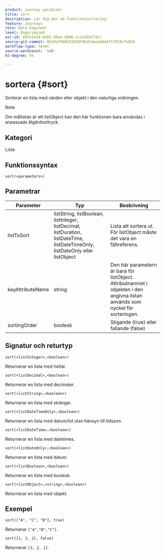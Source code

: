 ```yaml
---
product: journey optimizer
title: sort
description: Lär dig mer om funktionssortering
feature: Journeys
role: Data Engineer
level: Experienced
exl-id: 607e1424-4165-48ae-b896-cce2d18f7dcc
source-git-commit: 0b19af568b33d29f4b35deeab6def17919cfe824
workflow-type: tm+mt
source-wordcount: '148'
ht-degree: 5%

---
```


# sortera {#sort}

Sorterar en lista med värden eller objekt i den naturliga ordningen.

>[!NOTE]
>
>Om mållistan är ett listObject kan den här funktionen bara användas i anpassade åtgärdsuttryck.

## Kategori

Lista

## Funktionssyntax

`sort(<parameters>)`

## Parametrar

| Parameter | Typ | Beskrivning |
|-----------|------------------|------------------|
| listToSort | listString, listBoolean, listInteger, listDecimal, listDuration, listDateTime, listDateTimeOnly, listDateOnly eller listObject | Lista att sortera ut. För listObject måste det vara en fältreferens. |
| keyAttributeName | string | Den här parametern är bara för listObject. Attributnamnet i objekten i den angivna listan används som nyckel för sorteringen. |
| sortingOrder | boolesk | Stigande (true) eller fallande (false) |

## Signatur och returtyp

`sort(<listInteger>,<boolean>)`

Returnerar en lista med heltal.

`sort(<listDecimal>,<boolean>)`

Returnerar en lista med decimaler.

`sort(<listString>,<boolean>)`

Returnerar en lista med strängar.

`sort(<listDateTimeOnly>,<boolean>)`

Returnerar en lista med datum/tid utan hänsyn till tidszon.

`sort(<listDateTime>,<boolean>)`

Returnerar en lista med datetimes.

`sort(<listDateOnly>,<boolean>)`

Returnerar en lista med datum.

`sort(<listBoolean>,<boolean>)`

Returnerar en lista med boolesk.

`sort(<listObject>,<string>,<boolean>)`

Returnerar en lista med objekt.

## Exempel

`sort(["A", "C", "B"], true)`

Returnerar `["A","B","C"]`.

`sort([1, 3, 2], false)`

Returnerar `[3, 2, 1]`.

